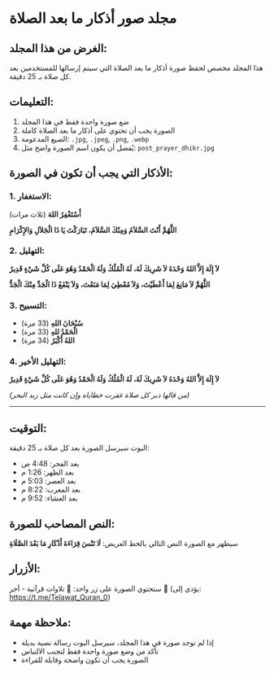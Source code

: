 # مجلد صور أذكار ما بعد الصلاة

## الغرض من هذا المجلد:
هذا المجلد مخصص لحفظ صورة أذكار ما بعد الصلاة التي سيتم إرسالها للمستخدمين بعد كل صلاة بـ 25 دقيقة.

## التعليمات:
1. ضع صورة واحدة فقط في هذا المجلد
2. الصورة يجب أن تحتوي على أذكار ما بعد الصلاة كاملة
3. الصيغ المدعومة: `.jpg`, `.jpeg`, `.png`, `.webp`
4. يُفضل أن يكون اسم الصورة واضح مثل: `post_prayer_dhikr.jpg`

## الأذكار التي يجب أن تكون في الصورة:

### 1. الاستغفار:
**أَسْتَغْفِرُ اللهَ** (ثلاث مرات)

**اللَّهُمَّ أَنْتَ السَّلاَمُ وَمِنْكَ السَّلاَمُ، تَبَارَكْتَ يَا ذَا الْجَلاَلِ وَالإِكْرَامِ**

### 2. التهليل:
**لاَ إِلَهَ إِلاَّ اللهُ وَحْدَهُ لاَ شَرِيكَ لَهُ، لَهُ الْمُلْكُ وَلَهُ الْحَمْدُ وَهُوَ عَلَى كُلِّ شَيْءٍ قَدِيرٌ**

**اللَّهُمَّ لاَ مَانِعَ لِمَا أَعْطَيْتَ، وَلاَ مُعْطِيَ لِمَا مَنَعْتَ، وَلاَ يَنْفَعُ ذَا الْجَدِّ مِنْكَ الْجَدُّ**

### 3. التسبيح:
- **سُبْحَانَ اللهِ** (33 مرة)
- **الْحَمْدُ للهِ** (33 مرة)  
- **اللهُ أَكْبَرُ** (34 مرة)

### 4. التهليل الأخير:
**لاَ إِلَهَ إِلاَّ اللهُ وَحْدَهُ لاَ شَرِيكَ لَهُ، لَهُ الْمُلْكُ وَلَهُ الْحَمْدُ وَهُوَ عَلَى كُلِّ شَيْءٍ قَدِيرٌ**

*(من قالها دبر كل صلاة غفرت خطاياه وإن كانت مثل زبد البحر)*

---

## التوقيت:
البوت سيرسل الصورة بعد كل صلاة بـ 25 دقيقة:
- بعد الفجر: 4:48 ص
- بعد الظهر: 1:26 م
- بعد العصر: 5:03 م
- بعد المغرب: 8:22 م
- بعد العشاء: 9:52 م

## النص المصاحب للصورة:
سيظهر مع الصورة النص التالي بالخط العريض:
**لَا تَنْسَ قِرَاءَةَ أَذْكَارِ مَا بَعْدَ الصَّلَاةِ**

## الأزرار:
ستحتوي الصورة على زر واحد:
🎵 تلاوات قرآنية - أجر 🎵 (يؤدي إلى: https://t.me/Telawat_Quran_0)

## ملاحظة مهمة:
- إذا لم توجد صورة في هذا المجلد، سيرسل البوت رسالة نصية بديلة
- تأكد من وضع صورة واحدة فقط لتجنب الالتباس
- الصورة يجب أن تكون واضحة وقابلة للقراءة
